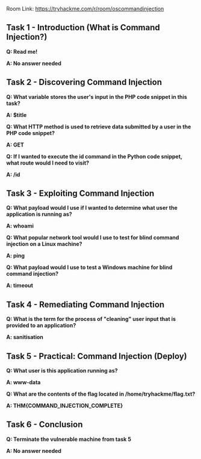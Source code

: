 
Room Link: <a href="https://tryhackme.com/r/room/oscommandinjection">https://tryhackme.com/r/room/oscommandinjection</a>

## Task 1 - Introduction (What is Command Injection?)

**Q: Read me!**

**A: No answer needed**

## Task 2 - Discovering Command Injection

**Q: What variable stores the user's input in the PHP code snippet in this task?**

**A: $title**

**Q: What HTTP method is used to retrieve data submitted by a user in the PHP code snippet?**

**A: GET**

**Q: If I wanted to execute the id command in the Python code snippet, what route would I need to visit?**

**A: /id**

## Task 3 - Exploiting Command Injection

**Q: What payload would I use if I wanted to determine what user the application is running as?**

**A: whoami**

**Q: What popular network tool would I use to test for blind command injection on a Linux machine?**

**A: ping**

**Q: What payload would I use to test a Windows machine for blind command injection?**

**A: timeout**

## Task 4 - Remediating Command Injection

**Q: What is the term for the process of "cleaning" user input that is provided to an application?**

**A: sanitisation**

## Task 5 - Practical: Command Injection (Deploy)

**Q: What user is this application running as?**

**A: www-data**



**Q: What are the contents of the flag located in /home/tryhackme/flag.txt?**

**A: THM{COMMAND_INJECTION_COMPLETE}**

## Task 6 - Conclusion

**Q: Terminate the vulnerable machine from task 5**

**A: No answer needed**
